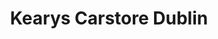 ---
title: "Kearys Carstore Dublin"
url: /dublin/kearys-carstore-dublin-kylemore-road/
shop: car
---